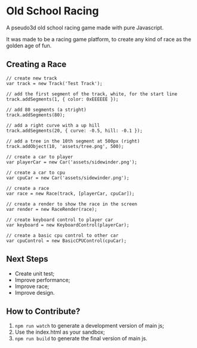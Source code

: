 Old School Racing
=================

A pseudo3d old school racing game made with pure Javascript.

It was made to be a racing game platform, to create any kind of race as the golden age of fun.

Creating a Race
---------------

    // create new track
    var track = new Track('Test Track');

    // add the first segment of the track, white, for the start line
    track.addSegments(1, { color: 0xEEEEEE });

    // add 80 segments (a stright)
    track.addSegments(80);

    // add a right curve with a up hill
    track.addSegments(20, { curve: -0.5, hill: -0.1 });

    // add a tree in the 10th segment at 500px (right)
    track.addObject(10, 'assets/tree.png', 500);

    // create a car to player
    var playerCar = new Car('assets/sidewinder.png');

    // create a car to cpu
    var cpuCar = new Car('assets/sidewinder.png');

    // create a race
    var race = new Race(track, [playerCar, cpuCar]);

    // create a render to show the race in the screen
    var render = new RaceRender(race);

    // create keyboard control to player car
    var keyboard = new KeyboardControl(playerCar);

    // create a basic cpu control to other car
    var cpuControl = new BasicCPUControl(cpuCar);

Next Steps
----------

 * Create unit test;
 * Improve performance;
 * Improve race;
 * Improve design.

How to Contribute?
------------------

 1. `npm run watch` to generate a development version of main js;
 2. Use the index.html as your sandbox;
 3. `npm run build` to generate the final version of main js.
